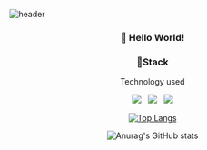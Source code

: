 ![header](https://capsule-render.vercel.app/api?type=waving&color=gradient&height=200&text=Dongwook-Min&fontAlign=70&fontAlignY=40&animation=twinkling)
<h3 align="center">👋 Hello World!</h3>
<h3 align="center">📌Stack</h3>
<p align="center">Technology used</p>
<div align="center"><img src="https://img.shields.io/badge/Python-3776AB?style=flat-square&logo=Python&logoColor=black"/></img> &nbsp 
<img src="https://img.shields.io/badge/Pytorch-EE4C2C?style=flat-square&logo=Pytorch&logoColor=black"/></img> &nbsp
<img src="https://img.shields.io/badge/TensorFlow-FF6F00?style=flat-square&logo=TensorFlowh&logoColor=black"/></img>

[![Top Langs](https://github-readme-stats.vercel.app/api/top-langs/?username=mindw96&layout=compact)](https://github.com/anuraghazra/github-readme-stats)

![Anurag's GitHub stats](https://github-readme-stats.vercel.app/api?username=mindw96&count_private=true)
